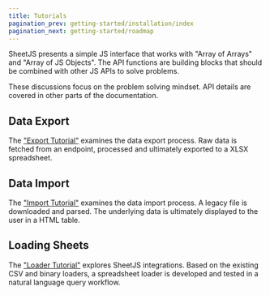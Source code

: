 ```yaml
---
title: Tutorials
pagination_prev: getting-started/installation/index
pagination_next: getting-started/roadmap
---
```


SheetJS presents a simple JS interface that works with "Array of Arrays" and
"Array of JS Objects". The API functions are building blocks that should be
combined with other JS APIs to solve problems.

These discussions focus on the problem solving mindset. API details are covered
in other parts of the documentation.

## Data Export

The ["Export Tutorial"](/docs/getting-started/examples/export) examines the data
export process. Raw data is fetched from an endpoint, processed and ultimately
exported to a XLSX spreadsheet.

## Data Import

The ["Import Tutorial"](/docs/getting-started/examples/import) examines the data
import process. A legacy file is downloaded and parsed. The underlying data is
ultimately displayed to the user in a HTML table.

## Loading Sheets

The ["Loader Tutorial"](/docs/getting-started/examples/loader) explores SheetJS
integrations. Based on the existing CSV and binary loaders, a spreadsheet loader
is developed and tested in a natural language query workflow.
